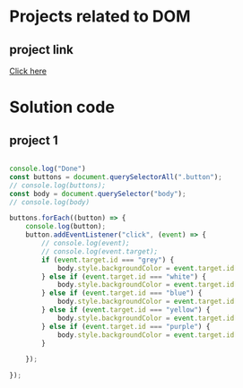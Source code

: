 # Projects related to DOM

## project link
[Click here](https://stackblitz.com/edit/dom-project-chaiaurcode?file=index.html)

# Solution code

## project 1

```javascript

console.log("Done")
const buttons = document.querySelectorAll(".button");
// console.log(buttons);
const body = document.querySelector("body");
// console.log(body)

buttons.forEach((button) => {
    console.log(button);
    button.addEventListener("click", (event) => {
        // console.log(event);
        // console.log(event.target);
        if (event.target.id === "grey") {
            body.style.backgroundColor = event.target.id
        } else if (event.target.id === "white") {
            body.style.backgroundColor = event.target.id
        } else if (event.target.id === "blue") {
            body.style.backgroundColor = event.target.id
        } else if (event.target.id === "yellow") {
            body.style.backgroundColor = event.target.id
        } else if (event.target.id === "purple") {
            body.style.backgroundColor = event.target.id
        }

    });

});


```
